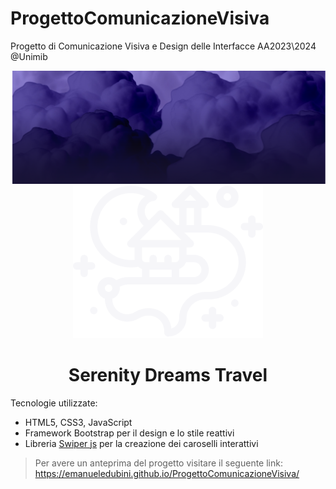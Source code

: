 # ProgettoComunicazioneVisiva
Progetto di Comunicazione Visiva e Design delle Interfacce AA2023\2024 @Unimib

<img src="img/Clouds_reduced.png" alt="Serenity Dreams Logo"/>
<center>
    <img src="https://github.com/EmanueleDubini/ProgettoComunicazioneVisiva/blob/main/img/svg/Logo.svg" alt="Serenity Dreams Logo"/>
    <h1>Serenity Dreams Travel</h1>
</center>


Tecnologie utilizzate:

- HTML5, CSS3, JavaScript
- Framework Bootstrap per il design e lo stile reattivi
- Libreria [Swiper js](https://swiperjs.com/) per la creazione dei caroselli interattivi


> Per avere un anteprima del progetto visitare il seguente link: https://emanueledubini.github.io/ProgettoComunicazioneVisiva/

